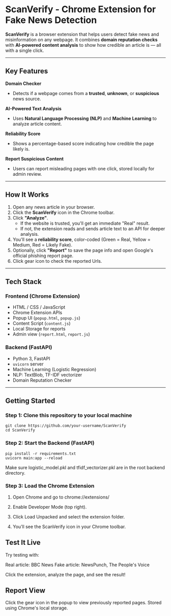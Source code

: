 # ScanVerify - Chrome Extension for Fake News Detection

**ScanVerify** is a browser extension that helps users detect fake news and misinformation on any webpage. It combines **domain reputation checks** with **AI-powered content analysis** to show how credible an article is — all with a single click.

---

## Key Features

 **Domain Checker**  
- Detects if a webpage comes from a **trusted**, **unknown**, or **suspicious** news source.

 **AI-Powered Text Analysis**  
- Uses **Natural Language Processing (NLP)** and **Machine Learning** to analyze article content.

 **Reliability Score**  
- Shows a percentage-based score indicating how credible the page likely is.

 **Report Suspicious Content**  
- Users can report misleading pages with one click, stored locally for admin review.

---

## How It Works

1. Open any news article in your browser.
2. Click the **ScanVerify** icon in the Chrome toolbar.
3. Click **"Analyze"**.
   - If the website is trusted, you'll get an immediate "Real" result.
   - If not, the extension reads and sends article text to an API for deeper analysis.
4. You'll see a **reliability score**, color-coded (Green = Real, Yellow = Medium, Red = Likely Fake).
5. Optionally, click **"Report"** to save the page info and open Google's official phishing report page.
6. Click gear icon to check the reported Urls.

---

## Tech Stack

### Frontend (Chrome Extension)
- HTML / CSS / JavaScript
- Chrome Extension APIs
- Popup UI (`popup.html`, `popup.js`)
- Content Script (`content.js`)
- Local Storage for reports
- Admin view (`report.html`, `report.js`)

### Backend (FastAPI)
- Python 3, FastAPI
- `uvicorn` server
- Machine Learning (Logistic Regression)
- NLP: TextBlob, TF-IDF vectorizer
- Domain Reputation Checker

---

## Getting Started

### Step 1: Clone this repository to your local machine
    git clone https://github.com/your-username/ScanVerify
    cd ScanVerify

### Step 2: Start the Backend (FastAPI)
    pip install -r requirements.txt
    uvicorn main:app --reload
   
Make sure logistic_model.pkl and tfidf_vectorizer.pkl are in the root backend directory.

### Step 3: Load the Chrome Extension
1. Open Chrome and go to chrome://extensions/

2. Enable Developer Mode (top right).

3. Click Load Unpacked and select the extension folder.

4. You’ll see the ScanVerify icon in your Chrome toolbar.

## Test It Live
Try testing with:

Real article: BBC News
Fake article: NewsPunch, The People's Voice

Click the extension, analyze the page, and see the result!

## Report View
Click the gear icon in the popup to view previously reported pages. Stored using Chrome's local storage.



